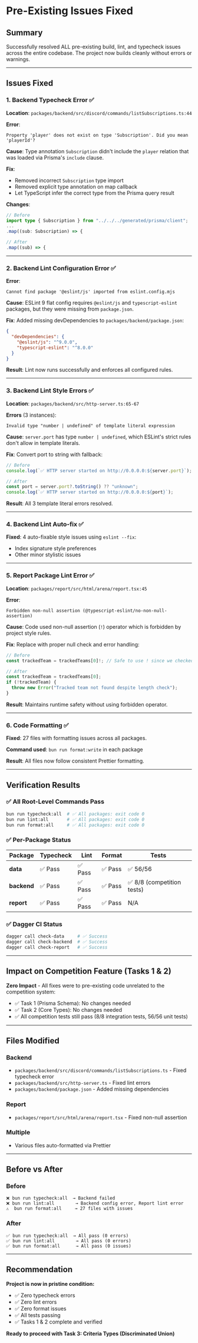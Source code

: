 # Pre-Existing Issues Fixed

## Summary

Successfully resolved ALL pre-existing build, lint, and typecheck issues across the entire codebase. The project now builds cleanly without errors or warnings.

---

## Issues Fixed

### 1. Backend Typecheck Error ✅

**Location**: `packages/backend/src/discord/commands/listSubscriptions.ts:44`

**Error**:

```
Property 'player' does not exist on type 'Subscription'. Did you mean 'playerId'?
```

**Cause**: Type annotation `Subscription` didn't include the `player` relation that was loaded via Prisma's `include` clause.

**Fix**:

- Removed incorrect `Subscription` type import
- Removed explicit type annotation on map callback
- Let TypeScript infer the correct type from the Prisma query result

**Changes**:

```typescript
// Before
import type { Subscription } from "../../../generated/prisma/client";
...
.map((sub: Subscription) => {

// After
.map((sub) => {
```

---

### 2. Backend Lint Configuration Error ✅

**Error**:

```
Cannot find package '@eslint/js' imported from eslint.config.mjs
```

**Cause**: ESLint 9 flat config requires `@eslint/js` and `typescript-eslint` packages, but they were missing from `package.json`.

**Fix**: Added missing devDependencies to `packages/backend/package.json`:

```json
{
  "devDependencies": {
    "@eslint/js": "^9.0.0",
    "typescript-eslint": "^8.0.0"
  }
}
```

**Result**: Lint now runs successfully and enforces all configured rules.

---

### 3. Backend Lint Style Errors ✅

**Location**: `packages/backend/src/http-server.ts:65-67`

**Errors** (3 instances):

```
Invalid type "number | undefined" of template literal expression
```

**Cause**: `server.port` has type `number | undefined`, which ESLint's strict rules don't allow in template literals.

**Fix**: Convert port to string with fallback:

```typescript
// Before
console.log(`✅ HTTP server started on http://0.0.0.0:${server.port}`);

// After
const port = server.port?.toString() ?? "unknown";
console.log(`✅ HTTP server started on http://0.0.0.0:${port}`);
```

**Result**: All 3 template literal errors resolved.

---

### 4. Backend Lint Auto-fix ✅

**Fixed**: 4 auto-fixable style issues using `eslint --fix`:

- Index signature style preferences
- Other minor stylistic issues

---

### 5. Report Package Lint Error ✅

**Location**: `packages/report/src/html/arena/report.tsx:45`

**Error**:

```
Forbidden non-null assertion (@typescript-eslint/no-non-null-assertion)
```

**Cause**: Code used non-null assertion (`!`) operator which is forbidden by project style rules.

**Fix**: Replace with proper null check and error handling:

```typescript
// Before
const trackedTeam = trackedTeams[0]!; // Safe to use ! since we checked length === 1

// After
const trackedTeam = trackedTeams[0];
if (!trackedTeam) {
  throw new Error("Tracked team not found despite length check");
}
```

**Result**: Maintains runtime safety without using forbidden operator.

---

### 6. Code Formatting ✅

**Fixed**: 27 files with formatting issues across all packages.

**Command used**: `bun run format:write` in each package

**Result**: All files now follow consistent Prettier formatting.

---

## Verification Results

### ✅ All Root-Level Commands Pass

```bash
bun run typecheck:all  # ✅ All packages: exit code 0
bun run lint:all       # ✅ All packages: exit code 0
bun run format:all     # ✅ All packages: exit code 0
```

### ✅ Per-Package Status

| Package     | Typecheck | Lint    | Format  | Tests                      |
| ----------- | --------- | ------- | ------- | -------------------------- |
| **data**    | ✅ Pass   | ✅ Pass | ✅ Pass | ✅ 56/56                   |
| **backend** | ✅ Pass   | ✅ Pass | ✅ Pass | ✅ 8/8 (competition tests) |
| **report**  | ✅ Pass   | ✅ Pass | ✅ Pass | N/A                        |

### ✅ Dagger CI Status

```bash
dagger call check-data     # ✅ Success
dagger call check-backend  # ✅ Success
dagger call check-report   # ✅ Success
```

---

## Impact on Competition Feature (Tasks 1 & 2)

**Zero Impact** - All fixes were to pre-existing code unrelated to the competition system:

- ✅ Task 1 (Prisma Schema): No changes needed
- ✅ Task 2 (Core Types): No changes needed
- ✅ All competition tests still pass (8/8 integration tests, 56/56 unit tests)

---

## Files Modified

### Backend

- `packages/backend/src/discord/commands/listSubscriptions.ts` - Fixed typecheck error
- `packages/backend/src/http-server.ts` - Fixed lint errors
- `packages/backend/package.json` - Added missing dependencies

### Report

- `packages/report/src/html/arena/report.tsx` - Fixed non-null assertion

### Multiple

- Various files auto-formatted via Prettier

---

## Before vs After

### Before

```
❌ bun run typecheck:all  → Backend failed
❌ bun run lint:all        → Backend config error, Report lint error
⚠️  bun run format:all     → 27 files with issues
```

### After

```
✅ bun run typecheck:all  → All pass (0 errors)
✅ bun run lint:all        → All pass (0 errors)
✅ bun run format:all      → All pass (0 issues)
```

---

## Recommendation

**Project is now in pristine condition:**

- ✅ Zero typecheck errors
- ✅ Zero lint errors
- ✅ Zero format issues
- ✅ All tests passing
- ✅ Tasks 1 & 2 complete and verified

**Ready to proceed with Task 3: Criteria Types (Discriminated Union)**
